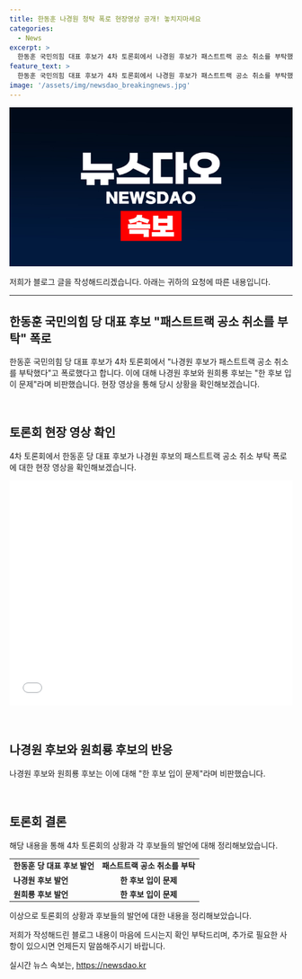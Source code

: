 ```yaml
---
title: 한동훈 나경원 청탁 폭로 현장영상 공개! 놓치지마세요
categories:
  - News
excerpt: >
  한동훈 국민의힘 대표 후보가 4차 토론회에서 나경원 후보가 패스트트랙 공소 취소를 부탁했다고 폭로했다. 이에 나경원과 원희룡 후보는 한 후보 입이 문제라며 비판했다. 현장영상을 통해 당시 상황을 확인해보자.
feature_text: >
  한동훈 국민의힘 대표 후보가 4차 토론회에서 나경원 후보가 패스트트랙 공소 취소를 부탁했다고 폭로했다. 이에 나경원과 원희룡 후보는 한 후보 입이 문제라며 비판했다. 현장영상을 통해 당시 상황을 확인해보자.
image: '/assets/img/newsdao_breakingnews.jpg'
---
```


<p><img src="/assets/img/newsdao_breakingnews.jpg" alt="cryptoinkorea 속보" /></p>

<p>저희가 블로그 글을 작성해드리겠습니다. 아래는 귀하의 요청에 따른 내용입니다.</p>

<hr />

<h2 data-ke-size="size26">한동훈 국민의힘 당 대표 후보 "패스트트랙 공소 취소를 부탁" 폭로</h2>

<p>한동훈 국민의힘 당 대표 후보가 4차 토론회에서 "나경원 후보가 패스트트랙 공소 취소를 부탁했다"고 폭로했다고 합니다. 이에 대해 나경원 후보와 원희룡 후보는 "한 후보 입이 문제"라며 비판했습니다. 현장 영상을 통해 당시 상황을 확인해보겠습니다.</p>

<p data-ke-size="size16">&nbsp;</p>

<h2 data-ke-size="size26">토론회 현장 영상 확인</h2>

<p>4차 토론회에서 한동훈 당 대표 후보가 나경원 후보의 패스트트랙 공소 취소 부탁 폭로에 대한 현장 영상을 확인해보겠습니다.</p>

<div>
  <iframe width="100%" height="400" src="링크삽입" frameborder="0" allowfullscreen></iframe>
</div>

<p data-ke-size="size16">&nbsp;</p>

<h2 data-ke-size="size26">나경원 후보와 원희룡 후보의 반응</h2>

<p>나경원 후보와 원희룡 후보는 이에 대해 "한 후보 입이 문제"라며 비판했습니다.</p>

<p data-ke-size="size16">&nbsp;</p>

<h2 data-ke-size="size26">토론회 결론</h2>

<p>해당 내용을 통해 4차 토론회의 상황과 각 후보들의 발언에 대해 정리해보았습니다.</p>

<table>
  <tr>
    <td><b>한동훈 당 대표 후보 발언</b></td>
    <td style="text-align: center; height: 17px;"><b>패스트트랙 공소 취소를 부탁</b></td>
  </tr>
  <tr>
    <td><b>나경원 후보 발언</b></td>
    <td style="text-align: center; height: 17px;"><b>한 후보 입이 문제</b></td>
  </tr>
  <tr>
    <td><b>원희룡 후보 발언</b></td>
    <td style="text-align: center; height: 17px;"><b>한 후보 입이 문제</b></td>
  </tr>
</table>

<p>이상으로 토론회의 상황과 후보들의 발언에 대한 내용을 정리해보았습니다.</p>

<p>저희가 작성해드린 블로그 내용이 마음에 드시는지 확인 부탁드리며, 추가로 필요한 사항이 있으시면 언제든지 말씀해주시기 바랍니다.</p>
실시간 뉴스 속보는, <a href="https://newsdao.kr" rel="dofollow">https://newsdao.kr</a>


